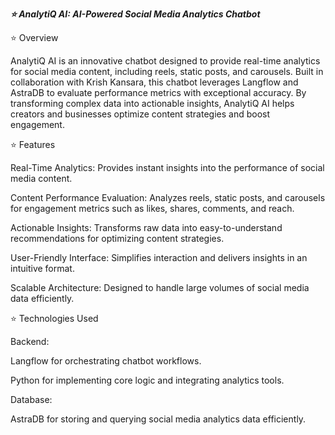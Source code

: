 ***⭐ AnalytiQ AI: AI-Powered Social Media Analytics Chatbot***

⭐ Overview

AnalytiQ AI is an innovative chatbot designed to provide real-time analytics for social media content, including reels, static posts, and carousels. Built in collaboration with Krish Kansara, this chatbot leverages Langflow and AstraDB to evaluate performance metrics with exceptional accuracy. By transforming complex data into actionable insights, AnalytiQ AI helps creators and businesses optimize content strategies and boost engagement.

⭐ Features

Real-Time Analytics: Provides instant insights into the performance of social media content.

Content Performance Evaluation: Analyzes reels, static posts, and carousels for engagement metrics such as likes, shares, comments, and reach.

Actionable Insights: Transforms raw data into easy-to-understand recommendations for optimizing content strategies.

User-Friendly Interface: Simplifies interaction and delivers insights in an intuitive format.

Scalable Architecture: Designed to handle large volumes of social media data efficiently.

⭐ Technologies Used

Backend:

Langflow for orchestrating chatbot workflows.

Python for implementing core logic and integrating analytics tools.

Database:

AstraDB for storing and querying social media analytics data efficiently.
